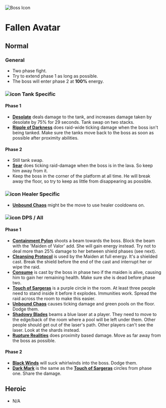 ![Boss Icon](http://wow.zamimg.com/images/wow/journal/ui-ej-boss-fallenavatar.png)
# Fallen Avatar

## Normal

### General

- Two phase fight.
- Try to extend phase 1 as long as possible.
- The boss will enter phase 2 at **100%** energy.

### ![icon](https://vignette4.wikia.nocookie.net/wowwiki/images/7/7e/Icon-class-role-tank-42x42.png/revision/latest/scale-to-width-down/20?cb=20131012150650) Tank Specific

#### Phase 1

- [**Desolate**]() deals damage to the tank, and increases damage taken by desolate by 75% for 29 seconds. Tank swap on two stacks.
- [**Ripple of Darkness**]() does raid-wide ticking damage when the boss isn't being tanked. Make sure the tanks move back to the boss as soon as possible after proximity abilities.

#### Phase 2

- Still tank swap.
- [**Sear**]() does ticking raid-damage when the boss is in the lava. So keep him away from it.
- Keep the boss in the corner of the platform at all time. He will break away the floor, so try to keep as little from disappearing as possible.

### ![icon](https://vignette4.wikia.nocookie.net/wowwiki/images/0/07/Icon-class-role-healer-42x42.png/revision/latest/scale-to-width-down/20?cb=20131012150650) Healer Specific

- [**Unbound Chaos**]() might be the move to use healer cooldowns on.

### ![icon](https://vignette4.wikia.nocookie.net/wowwiki/images/3/3f/Icon-class-role-dealer-42x42.png/revision/latest/scale-to-width-down/20?cb=20131012150649) DPS / All

#### Phase 1

- [**Containment Pylon**]() shoots a beam towards the boss. Block the beam with the 'Maiden of Valor' add. She will gain energy instead. Try not to deal more than 25% damage to her between shield phases (see next).
- [**Cleansing Protocol**]() is used by the Maiden at full energy. It's a shielded cast. Break the shield before the end of the cast and interrupt her or wipe the raid.
- [**Consume**]() is cast by the boss in phase two if the maiden is alive, causing him to gain her remaining health. Make sure she is dead before phase two.
- [**Touch of Sargeras**]() is a purple circle in the room. At least three people need to stand inside it before it explodes. Immunities work. Spread the raid across the room to make this easier.
- [**Unbound Chaos**]() causes ticking damage and green pools on the floor. Dodge them.
- [**Shadowy Blades**]() beams a blue laser at a player. They need to move to the edge/back of the room where a pool will be left under them. Other people should get out of the laser's path. Other players can't see the laser. Look at the shards instead.
- [**Rupture Realities**]() does proximity based damage. Move as far away from the boss as possible.

#### Phase 2

- [**Black Winds**]() will suck whirlwinds into the boss. Dodge them.
- [**Dark Mark**]() is the same as the [**Touch of Sargeras**]() circles from phase one. Share the damage.

## Heroic

- N/A
